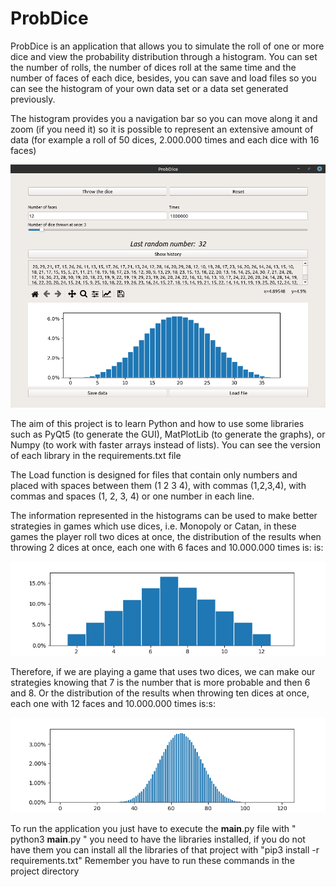 # ProbDice

ProbDice is an application that allows you to simulate the roll of one or more dice and view the probability distribution through a histogram. You can set the number of rolls, the number of dices roll at the same time and the number of faces of each dice, besides, you can save and load files so you can see the histogram of your own data set or a data set generated previously.

The histogram provides you a navigation bar so you can move along it and zoom (if you need it) so it is possible to represent an extensive amount of data (for example a roll of 50 dices, 2.000.000 times and each dice with 16 faces)


![alt text](https://github.com/Santixs/ProbDice/blob/master/Models/12F3D1M.png?raw=true)



The aim of this project is to learn Python and how to use some libraries such as PyQt5 (to generate the GUI), MatPlotLib (to generate the graphs), or Numpy (to work with faster arrays instead of lists). You can see the version of each library in the requirements.txt file

The Load function is designed for files that contain only numbers and placed with spaces between them (1 2 3 4), with commas (1,2,3,4), with commas and spaces (1, 2, 3, 4) or one number in each line.

The information represented in the histograms can be used to make better strategies in games which use dices, i.e. Monopoly or Catan, in these games the player roll two dices at once, the distribution of the results when throwing 2 dices at once, each one with 6 faces and 10.000.000 times is: is:


![alt text](https://github.com/Santixs/ProbDice/blob/master/Models/6faces2dicesOnce10M.png?raw=true)

Therefore, if we are playing a game that uses two dices, we can make our strategies knowing that 7 is the number that is more probable and then 6 and 8. 
Or the distribution of the results when throwing ten dices at once, each one with 12 faces and 10.000.000 times is:s:


![alt text](https://github.com/Santixs/ProbDice/blob/master/Models/12faces10dicesOnce10M.png?raw=true)



To run the application you just have to execute the __main__.py file with " python3 __main__.py " you need to have the libraries installed, if you do not have them you can install all the libraries of that project with "pip3 install -r requirements.txt" Remember you have to run these commands in the project directory
